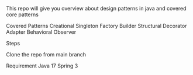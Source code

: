 This repo will give you overview about design patterns in java and covered core patterns

Covered Patterns 
        Creational 
                    Singleton 
                    Factory
                    Builder
        Structural 
                    Decorator 
                    Adapter 
        Behavioral
                    Observer


Steps

Clone the repo from main branch


Requirement 
        Java 17 
        Spring 3
